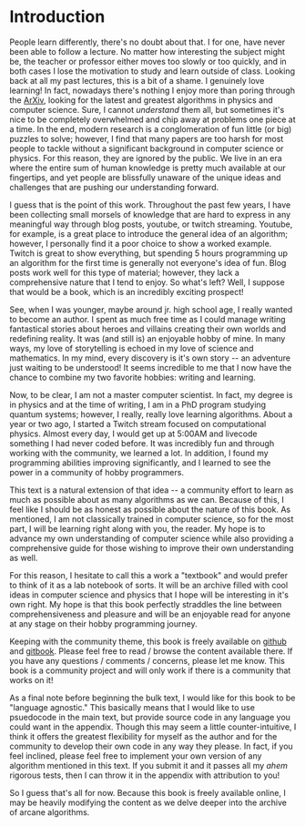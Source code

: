 # Introduction

People learn differently, there's no doubt about that. I for one, have never been able to follow a lecture. No matter how interesting the subject might be, the teacher or professor either moves too slowly or too quickly, and in both cases I lose the motivation to study and learn outside of class. Looking back at all my past lectures, this is a bit of a shame. I genuinely love learning! In fact, nowadays there's nothing I enjoy more than poring through the [ArXiv](https://arxiv.org/), looking for the latest and greatest algorithms in physics and computer science. Sure, I cannot *understand* them all, but sometimes it's nice to be completely overwhelmed and chip away at problems one piece at a time. In the end, modern research is a conglomeration of fun little (or big) puzzles to solve; however, I find that many papers are too harsh for most people to tackle without a significant background in computer science or physics. For this reason, they are ignored by the public. We live in an era where the entire sum of human knowledge is pretty much available at our fingertips, and yet people are blissfully unaware of the unique ideas and challenges that are pushing our understanding forward. 

I guess that is the point of this work. Throughout the past few years, I have been collecting small morsels of knowledge that are hard to express in any meaningful way through blog posts, youtube, or twitch streaming. Youtube, for example, is a great place to introduce the general idea of an algorithm; however, I personally find it a poor choice to show a worked example. Twitch is great to show everything, but spending 5 hours programming up an algorithm for the first time is generally not everyone's idea of fun. Blog posts work well for this type of material; however, they lack a comprehensive nature that I tend to enjoy. So what's left? Well, I suppose that would be a book, which is an incredibly exciting prospect!

See, when I was younger, maybe around jr. high school age, I really wanted to become an author. I spent as much free time as I could manage writing fantastical stories about heroes and villains creating their own worlds and redefining reality. It was (and still is) an enjoyable hobby of mine. In many ways, my love of storytelling is echoed in my love of science and mathematics. In my mind, every discovery is it's own story -- an adventure just waiting to be understood! It seems incredible to me that I now have the chance to combine my two favorite hobbies: writing and learning.

Now, to be clear, I am not a master computer scientist. In fact, my degree is in physics and at the time of writing, I am in a PhD program studying quantum systems; however, I really, really love learning algorithms. About a year or two ago, I started a Twitch stream focused on computational physics. Almost every day, I would get up at 5:00AM and livecode something I had never coded before. It was incredibly fun and through working with the community, we learned a lot. In addition, I found my programming abilities improving significantly, and I learned to see the power in a community of hobby programmers.

This text is a natural extension of that idea -- a community effort to learn as much as possible about as many algorithms as we can. Because of this, I feel like I should be as honest as possible about the nature of this book. As mentioned, I am not classically trained in computer science, so for the most part, I will be learning right along with you, the reader. My hope is to advance my own understanding of computer science while also providing a comprehensive guide for those wishing to improve their own understanding as well.

For this reason, I hesitate to call this a work a "textbook" and would prefer to think of it as a lab notebook of sorts. It will be an archive filled with cool ideas in computer science and physics that I hope will be interesting in it's own right. My hope is that this book perfectly straddles the line between comprehensiveness and pleasure and will be an enjoyable read for anyone at any stage on their hobby programming journey.

Keeping with the community theme, this book is freely available on [github](https://github.com/leios/algorithm-archive) and [gitbook](https://leios.gitbooks.io/algorithm-archive/content/). Please feel free to read / browse the content available there. If you have any questions / comments / concerns, please let me know. This book is a community project and will only work if there is a community that works on it!

As a final note before beginning the bulk text, I would like for this book to be "language agnostic." This basically means that I would like to use psuedocode in the main text, but provide source code in any language you could want in the appendix. Though this may seem a little counter-intuitive, I think it offers the greatest flexibility for myself as the author and for the community to develop their own code in any way they please. In fact, if you feel inclined, please feel free to implement your own version of any algorithm mentioned in this text. If you submit it and it passes all my *ahem* rigorous tests, then I can throw it in the appendix with attribution to you!

So I guess that's all for now. Because this book is freely available online, I may be heavily modifying the content as we delve deeper into the archive of arcane algorithms.
